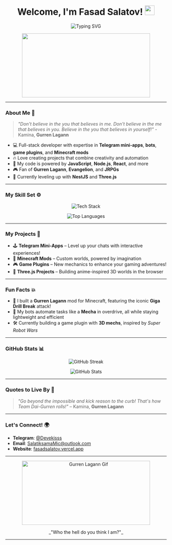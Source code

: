 <h1 align="center">Welcome, I'm Fasad Salatov! <img src="https://media.giphy.com/media/hvRJCLFzcasrR4ia7z/giphy.gif" width="30px"/></h1>

<p align="center">
  <img src="https://readme-typing-svg.herokuapp.com?font=Fira+Code&size=30&pause=1000&color=FF7F50&center=true&vCenter=true&width=700&lines=Full+developer+for+Telegram+mini-apps;Bots%2C+plugins%2C+mods%2C+and+more!;Pierce+the+heavens+with+your+code!" alt="Typing SVG" />
</p>

<p align="center">
  <img src="https://user-images.githubusercontent.com/74038190/215771288-23d90db3-97a3-4c5e-80f4-f6436e11b181.gif" width="400" height="200"/>
</p>

---

### About Me 🌠

> _"Don't believe in the you that believes in me. Don't believe in the me that believes in you. Believe in the you that believes in yourself!"_ - Kamina, **Gurren Lagann**

- 💻 Full-stack developer with expertise in **Telegram mini-apps**, **bots**, **game plugins**, and **Minecraft mods**
- 🔥 Love creating projects that combine creativity and automation
- 🚀 My code is powered by **JavaScript**, **Node.js**, **React**, and more
- 🎮 Fan of **Gurren Lagann**, **Evangelion**, and **JRPGs**  
- 🌱 Currently leveling up with **NestJS** and **Three.js**

---

### My Skill Set ⚙️

<p align="center">
  <img src="https://skillicons.dev/icons?i=js,ts,nodejs,react,mongodb,postgres,mysql,html,css,webpack,docker,git,github,vscode,threejs,nestjs" alt="Tech Stack" />
</p>

<p align="center">
  <img src="https://github-readme-stats.vercel.app/api/top-langs/?username=FasadSalatov&layout=compact&theme=radical&hide_border=true" alt="Top Languages" />
</p>

---

### My Projects 🚀

- 🕹️ **Telegram Mini-Apps** – Level up your chats with interactive experiences!  
- 🔧 **Minecraft Mods** – Custom worlds, powered by imagination  
- 🎮 **Game Plugins** – New mechanics to enhance your gaming adventures!  
- 🌌 **Three.js Projects** – Building anime-inspired 3D worlds in the browser

---

### Fun Facts 💥

- 🌌 I built a **Gurren Lagann** mod for Minecraft, featuring the iconic **Giga Drill Break** attack!
- 🔧 My bots automate tasks like a **Mecha** in overdrive, all while staying lightweight and efficient
- 🛠️ Currently building a game plugin with **3D mechs**, inspired by _Super Robot Wars_

---

### GitHub Stats 📊

<p align="center">
  <img src="https://github-readme-streak-stats.herokuapp.com/?user=FasadSalatov&theme=radical&hide_border=true" alt="GitHub Streak" />
</p>

<p align="center">
  <img src="https://github-readme-stats.vercel.app/api?username=FasadSalatov&show_icons=true&theme=radical&hide_border=true" alt="GitHub Stats" />
</p>

---

### Quotes to Live By 🎯

> _"Go beyond the impossible and kick reason to the curb! That's how Team Dai-Gurren rolls!"_ – Kamina, **Gurren Lagann**

---

### Let's Connect! 🌍

- **Telegram**: [@Devekisss](https://t.me/Devekisss)  
- **Email**: [SalatiksamaMic@outlook.com](mailto:SalatiksamaMic@outlook.com)  
- **Website**: [fasadsalatov.vercel.app](https://fasadsalatov.vercel.app)

---

<p align="center">
 <img src="[https://media.giphy.com/media/l0HlPjezG6ZPRu72w/giphy.gif](https://media3.giphy.com/media/v1.Y2lkPTc5MGI3NjExbDdneXQ2eXozNnNjaTlucnY1aXlrOXIweXVzc3h6MWJqOGk0OWprMSZlcD12MV9pbnRlcm5hbF9naWZfYnlfaWQmY3Q9Zw/OdSZCPaQZWlWw/giphy.webp)" width="400" height="200" alt="Gurren Lagann Gif"/>
</p>

<p align="center">
  _"Who the hell do you think I am?"_
</p>

---
